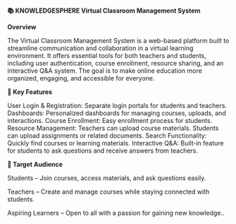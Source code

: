 **📚 KNOWLEDGESPHERE Virtual Classroom Management System**

**Overview**

The Virtual Classroom Management System is a web-based platform built to streamline communication and collaboration in a virtual learning environment. It offers essential tools for both teachers and students, including user authentication, course enrollment, resource sharing, and an interactive Q&A system. The goal is to make online education more organized, engaging, and accessible for everyone.

**🔑 Key Features**

User Login & Registration: Separate login portals for students and teachers.
Dashboards: Personalized dashboards for managing courses, uploads, and interactions.
Course Enrollment: Easy enrollment process for students.
Resource Management:
Teachers can upload course materials.
Students can upload assignments or related documents.
Search Functionality: Quickly find courses or learning materials.
Interactive Q&A: Built-in feature for students to ask questions and receive answers from teachers.

**🎯 Target Audience**

Students – Join courses, access materials, and ask questions easily.

Teachers – Create and manage courses while staying connected with students.

Aspiring Learners – Open to all with a passion for gaining new knowledge..
